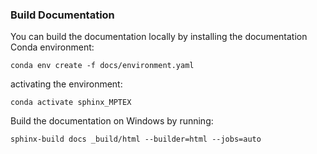 ### Build Documentation

You can build the documentation locally by installing the documentation Conda environment:
```
conda env create -f docs/environment.yaml
```

activating the environment:
```
conda activate sphinx_MPTEX
```

Build the documentation on Windows by running:

```
sphinx-build docs _build/html --builder=html --jobs=auto
```